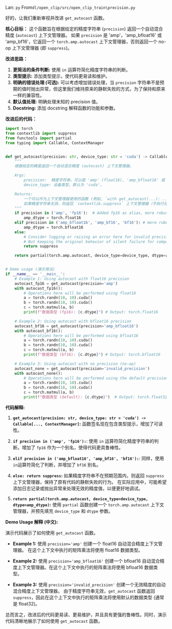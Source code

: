 Lan: `py` From`dl/open_clip/src/open_clip_train\precision.py`

好的，让我们重新审视并改进 `get_autocast` 函数。

**核心目标：**  这个函数旨在根据给定的精度字符串 (`precision`) 返回一个自动混合精度 (`autocast`) 上下文管理器。  如果 `precision` 是 'amp'，'amp_bfloat16' 或 'amp_bf16'，它返回一个 `torch.amp.autocast` 上下文管理器，否则返回一个 no-op 上下文管理器 (即 `suppress`)。

**改进思路：**

1.  **更简洁的条件判断:** 使用 `in` 运算符简化精度字符串的判断。
2.  **类型提示:** 添加类型提示，使代码更易读和维护。
3.  **明确的错误处理 (可选):**  可以考虑增加错误处理，当 `precision` 字符串不是预期的值时抛出异常，但这里我们维持原来的静默失败的方式，为了保持和原来一样的兼容性。
4.  **默认值处理:** 明确处理未知的 precision 值。
5.  **Docstring:** 添加 docstring 解释函数的功能和参数。

**改进后的代码：**

```python
import torch
from contextlib import suppress
from functools import partial
from typing import Callable, ContextManager


def get_autocast(precision: str, device_type: str = 'cuda') -> Callable[..., ContextManager]:
    """
    根据给定的精度返回一个自动混合精度 (autocast) 上下文管理器。

    Args:
        precision:  精度字符串，可以是 'amp' (float16), 'amp_bfloat16' 或 'amp_bf16' (bfloat16)。
        device_type: 设备类型，默认为 'cuda'。

    Returns:
        一个可以作为上下文管理器使用的函数 (例如, `with get_autocast(...): ...`)。
        如果精度字符串无效，则返回 `contextlib.suppress` 上下文管理器（不执行任何操作）。
    """
    if precision in ('amp', 'fp16'):  # Added fp16 as alias, more robust
        amp_dtype = torch.float16
    elif precision in ('amp_bfloat16', 'amp_bf16', 'bf16'): # more robust
        amp_dtype = torch.bfloat16
    else:
        # Consider logging or raising an error here for invalid precision values
        # But keeping the original behavior of silent failure for compatibility
        return suppress

    return partial(torch.amp.autocast, device_type=device_type, dtype=amp_dtype)


# Demo usage (演示用法)
if __name__ == '__main__':
    # Example 1: Using autocast with float16 precision
    autocast_fp16 = get_autocast(precision='amp')
    with autocast_fp16():
        # Operations here will be performed using float16
        a = torch.randn(10, 10).cuda()
        b = torch.randn(10, 10).cuda()
        c = torch.matmul(a, b)
        print(f"数据类型 (fp16): {c.dtype}") # Output: torch.float16

    # Example 2: Using autocast with bfloat16 precision
    autocast_bf16 = get_autocast(precision='amp_bfloat16')
    with autocast_bf16():
        # Operations here will be performed using bfloat16
        a = torch.randn(10, 10).cuda()
        b = torch.randn(10, 10).cuda()
        c = torch.matmul(a, b)
        print(f"数据类型 (bf16): {c.dtype}") # Output: torch.bfloat16

    # Example 3: Using autocast with no precision (no-op)
    autocast_none = get_autocast(precision='invalid_precision')
    with autocast_none():
        # Operations here will be performed using the default precision (usually float32)
        a = torch.randn(10, 10).cuda()
        b = torch.randn(10, 10).cuda()
        c = torch.matmul(a, b)
        print(f"数据类型 (default): {c.dtype}")  # Output: torch.float32
```

**代码解释:**

1.  **`get_autocast(precision: str, device_type: str = 'cuda') -> Callable[..., ContextManager]`:** 函数签名现在包含类型提示，增加了可读性。

2.  **`if precision in ('amp', 'fp16'):`**:  使用 `in` 运算符简化精度字符串的判断。增加了 `fp16` 作为一个别名，使得代码更具鲁棒性。

3.  **`elif precision in ('amp_bfloat16', 'amp_bf16', 'bf16'):`**: 同样，使用`in`运算符简化了判断，并增加了 `bf16` 别名。

4.  **`else: return suppress`:** 如果精度字符串不在预期范围内，则返回 `suppress` 上下文管理器，保持了原有代码的静默失败的行为。  在实际应用中，可能希望添加日志记录或抛出异常来处理无效的精度值，以便更好地调试。

5.  **`return partial(torch.amp.autocast, device_type=device_type, dtype=amp_dtype)`:** 使用 `partial` 函数创建一个 `torch.amp.autocast` 上下文管理器，并预先填充 `device_type` 和 `dtype` 参数。

**Demo Usage 解释 (中文):**

演示代码展示了如何使用 `get_autocast` 函数。

*   **Example 1:** 使用 `precision='amp'` 创建一个 float16 自动混合精度上下文管理器。  在这个上下文中执行的矩阵乘法将使用 float16 数据类型。

*   **Example 2:** 使用 `precision='amp_bfloat16'` 创建一个 bfloat16 自动混合精度上下文管理器。在这个上下文中执行的矩阵乘法将使用 bfloat16 数据类型。

*   **Example 3:** 使用 `precision='invalid_precision'` 创建一个无效精度的自动混合精度上下文管理器。  由于精度字符串无效，`get_autocast` 函数返回 `suppress`，因此在这个上下文中执行的矩阵乘法将使用默认的数据类型 (通常是 float32)。

总而言之，改进后的代码更易读、更易维护，并且具有更强的鲁棒性。同时，演示代码清晰地展示了如何使用 `get_autocast` 函数。
